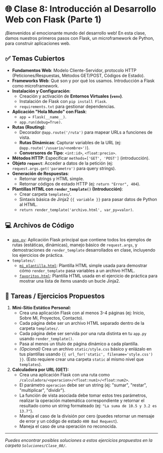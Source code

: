 # 🌐 Clase 8: Introducción al Desarrollo Web con Flask (Parte 1)

¡Bienvenidos al emocionante mundo del desarrollo web! En esta clase, damos nuestros primeros pasos con Flask, un microframework de Python, para construir aplicaciones web.

## ✅ Temas Cubiertos

- **Fundamentos Web**: Modelo Cliente-Servidor, protocolo HTTP (Peticiones/Respuestas, Métodos GET/POST, Códigos de Estado).
- **Frameworks Web**: Qué son y por qué los usamos. Introducción a Flask como microframework.
- **Instalación y Configuración**:
  - Creación y activación de **Entornos Virtuales (`venv`)**.
  - Instalación de Flask con `pip install Flask`.
  - `requirements.txt` para gestionar dependencias.
- **Aplicación "Hola Mundo" con Flask**:
  - `app = Flask(__name__)`.
  - `app.run(debug=True)`.
- **Rutas (Routing)**:
  - Decorador `@app.route('/ruta')` para mapear URLs a funciones de vista.
  - **Rutas Dinámicas**: Capturar variables de la URL (ej: `@app.route('/usuario/<nombre>')`).
  - **Conversores de Tipo**: `<int:id>`, `<float:precio>`.
- **Métodos HTTP**: Especificar `methods=['GET', 'POST']` (introducción).
- **Objeto `request`**: Acceder a datos de la petición (ej: `request.args.get('parametro')` para query strings).
- **Generación de Respuestas**:
  - Retornar strings y HTML simple.
  - Retornar códigos de estado HTTP (ej: `return "Error", 404`).
- **Plantillas HTML con `render_template()` (Introducción)**:
  - Crear carpeta `templates/`.
  - Sintaxis básica de Jinja2 `{{ variable }}` para pasar datos de Python al HTML.
  - `return render_template('archivo.html', var_py=valor)`.

## 💻 Archivos de Código

- [`app.py`](./app.py): Aplicación Flask principal que contiene todos los ejemplos de rutas (estáticas, dinámicas), manejo básico de `request.args`, y demostraciones de `render_template` desarrollados en clase, incluyendo los ejercicios de práctica.
- `templates/`:
  - [`mi_plantilla.html`](./templates/mi_plantilla.html): Plantilla HTML simple usada para demostrar cómo `render_template` pasa variables a un archivo HTML.
  - [`favoritos.html`](./templates/favoritos.html): Plantilla HTML usada en el ejercicio de práctica para mostrar una lista de ítems usando un bucle Jinja2.

## 🎯 Tareas / Ejercicios Propuestos

1.  **Mini-Sitio Estático Personal:**
    - Crea una aplicación Flask con al menos 3-4 páginas (ej: Inicio, Sobre Mí, Proyectos, Contacto).
    - Cada página debe ser un archivo HTML separado dentro de la carpeta `templates/`.
    - Cada página debe ser servida por una ruta distinta en tu `app.py` usando `render_template()`.
    - Pasa al menos un título de página dinámico a cada plantilla.
    - _(Opcional)_ Crea un archivo `static/style.css` básico y enlázalo en tus plantillas usando `{{ url_for('static', filename='style.css') }}`. (Esto requiere crear una carpeta `static` al mismo nivel que `templates`).
2.  **Calculadora por URL (GET):**
    - Crea una aplicación Flask con una ruta como `/calculadora/<operacion>/<float:num1>/<float:num2>`.
    - El parámetro `operacion` debe ser un string (ej: "sumar", "restar", "multiplicar", "dividir").
    - La función de vista asociada debe tomar estos tres parámetros, realizar la operación matemática correspondiente y retornar el resultado como un string formateado (ej: `"La suma de 10.5 y 3.2 es 13.7"`).
    - Maneja el caso de la división por cero (puedes retornar un mensaje de error y un código de estado `400 Bad Request`).
    - Maneja el caso de una operación no reconocida.

---

_Puedes encontrar posibles soluciones a estos ejercicios propuestos en la carpeta `Soluciones/Clase_08/`._
